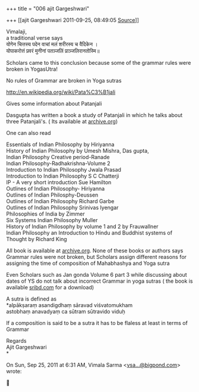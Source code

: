 +++
title = "006 ajit Gargeshwari"

+++
[[ajit Gargeshwari	2011-09-25, 08:49:05 [Source](https://groups.google.com/g/samskrita/c/QIlRjvk4plU)]]



Vimalaji,  
a traditional verse says  
योगेन चित्तस्य पदेन वाचां मलं शरीरस्य च वैदिकेन ।  
योपाकरोत्तं प्रवरं मुनीनां पतञ्जलिं प्राञ्जलिरानतोस्मि॥

  
  
Scholars came to this conclusion because some of the grammar rules were broken in YogasUtra!  
  

No rules of Grammar are broken in Yoga sutras  
  
<http://en.wikipedia.org/wiki/Pata%C3%B1jali>  
  
Gives some information about Patanjali  
  
Dasgupta has written a book a study of Patanjali in which he talks about three Patanjali's. ( Its available at [archive.org](http://archive.org))  
  
One can also read  
  
Essentials of Indian Philosophy by Hiriyanna  
History of Indian Philosophy by Umesh Mishra, Das gupta,  
Indian Philosophy Creative period-Ranade  
Indian Philosophy-Radhakrishna-Volume 2  
Introduction to Indian Philosophy Jwala Prasad  
Introduction to Indian Philosophy S C Chatterji  
IP - A very short introduction Sue Hamilton  
Outlines of Indian Philosophy- Hiriyanna  
Outlines of Indian Philosphy-Deussen  
Outlines of Indian Philosophy Richard Garbe  
Outlines of Indian Philosophy Srinivas Iyengar  
Philosophies of India by Zimmer  
Six Systems Indian Philosophy Muller  
History of Indian Philosophy by volume 1 and 2 by Frauwallner  
Indian Philosophy an Introduction to Hindu and Buddhist systems of Thought by Richard King  
  
All book is available at [archive.org](http://archive.org). None of these books or authors says Grammar rules were not broken, but Scholars assign different reasons for assigning the time of composition of Mahabhashya and Yoga sutra  
  
Even Scholars such as Jan gonda Volume 6 part 3 while discussing about dates of YS do not talk about incorrect Grammar in yoga sutras ( the book is available [sribd.com](http://sribd.com) for a download)  
  
A sutra is defined as  
*alpākṣaraṃ asandigdhaṃ sāravad viśvatomukham  
astobhaṃ anavadyaṃ ca sūtram sūtravido viduḥ  
  
If a composition is said to be a sutra it has to be flaless at least in terms of Grammar  
  
Regards  
Ajit Gargeshwari  
*  
  
  
  
  
  

On Sun, Sep 25, 2011 at 6:31 AM, Vimala Sarma \<[vsa...@bigpond.com]()\> wrote:  




